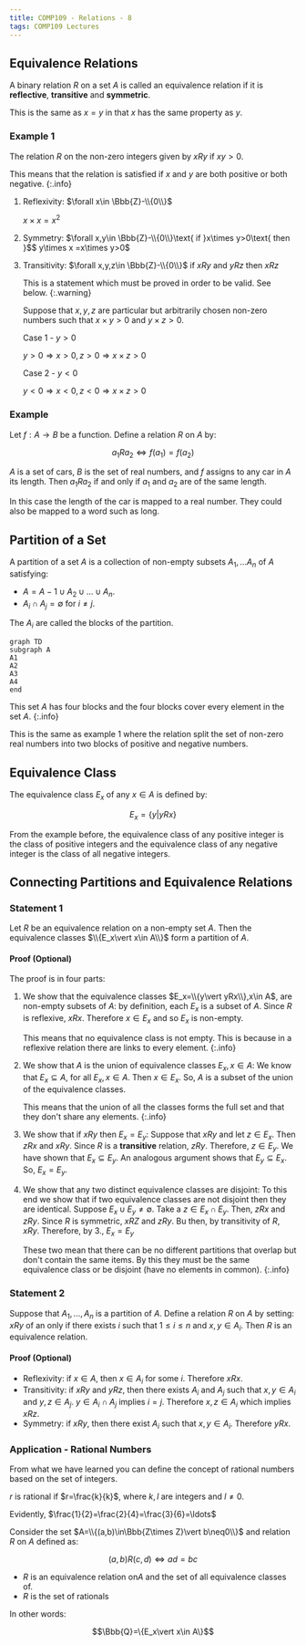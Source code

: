 ```yaml
---
title: COMP109 - Relations - 8
tags: COMP109 Lectures
---
```

## Equivalence Relations
A binary relation $R$ on a set $A$ is called an equivalence relation if it is **reflective**, **transitive** and **symmetric**.

This is the same as $x=y$ in that $x$ has the same property as $y$.

### Example 1
The relation $R$ on the non-zero integers given by $xRy$ if $xy>0$.

This means that the relation is satisfied if $x$ and $y$ are both positive or both negative.
{:.info}

1. Reflexivity: $\forall x\in \Bbb{Z}-\\{0\\}$

	$x\times x=x^2$
1. Symmetry: $\forall x,y\in \Bbb{Z}-\\{0\\}\text{ if }x\times y>0\text{ then }$$ y\times x =x\times y>0$
1. Transitivity: $\forall x,y,z\in \Bbb{Z}-\\{0\\}$$\text{ if } xRy\text{ and }yRz \text{ then } xRz$

	This is a statement which must be proved in order to be valid. See below.
	{:.warning}
	
	Suppose that $x,y,z$ are particular but arbitrarily chosen non-zero numbers such that $x\times y>0$ and $y\times z>0$.
	
	Case 1 - $y>0$
	
	$y>0\Rightarrow x>0,z>0\Rightarrow x\times z>0$
	
	Case 2 - $y<0$
	
	$y<0\Rightarrow x<0,z<0\Rightarrow x\times z >0$

### Example
Let $f:A\rightarrow B$ be a function. Define a relation $R$ on $A$ by:

$$a_1Ra_2\Leftrightarrow f(a_1)=f(a_2)$$

$A$ is a set of cars,  $B$ is the set of real numbers, and $f$ assigns to any car in $A$ its length. Then $a_1Ra_2$ if and only if $a_1$ and $a_2$ are of the same length.

In this case the length of the car is mapped to a real number. They could also be mapped to a word such as $\text{long}$.

## Partition of a Set
A partition of a set $A$ is a collection of non-empty subsets $A_1,\ldots A_n$ of $A$ satisfying:

* $A=A-1\cup A_2\cup\ldots\cup A_n$.
* $A_i\cap A_j=\emptyset$ for $i\neq j$.

The $A_i$ are called the blocks of the partition.

```mermaid
graph TD
subgraph A
A1
A2
A3
A4
end
```

This set $A$ has four blocks and the four blocks cover every element in the set $A$.
{:.info}

This is the same as example 1 where the relation split the set of non-zero real numbers into two blocks of positive and negative numbers.

## Equivalence Class
The equivalence class $E_x$ of any $x\in A$ is defined by:

$$E_x=\{y\vert yRx\}$$

From the example before, the equivalence class of any positive integer is the class of positive integers and the equivalence class of any negative integer is the class of all negative integers.

## Connecting Partitions and Equivalence Relations
### Statement 1
Let $R$ be an equivalence relation on a non-empty set $A$. Then the equivalence classes $\\{E_x\vert x\in A\\}$ form a partition of $A$.

#### Proof (Optional)
The proof is in four parts:

1. We show that the equivalence classes $E_x=\\{y\vert yRx\\},x\in A$, are non-empty subsets of $A$: by definition, each $E_x$ is a subset of $A$. Since $R$ is reflexive, $xRx$. Therefore $x\in E_x$ and so $E_x$ is non-empty.

	This means that no equivalence class is not empty. This is because in a reflexive relation there are links to every element.
	{:.info}
1. We show that $A$ is the union of equivalence classes $E_x,x\in A$: We know that $E_x\subseteq A$, for all $E_x, x\in A$. Then $x\in E_x$. So, $A$ is a subset of the union of the equivalence classes.

	This means that the union of all the classes forms the full set and that they don't share any elements.
	{:.info}
1. We show that if $xRy$ then $E_x=E_y$: Suppose that $xRy$ and let $z\in E_x$. Then $zRx$ and $xRy$. Since $R$ is a **transitive** relation, $zRy$. Therefore, $z\in E_y$. We have shown that $E_x\subseteq E_y$. An analogous argument shows that $E_y\subseteq E_x$. So, $E_x=E_y$.
1. We show that any two distinct equivalence classes are disjoint: To this end we show that if two equivalence classes are not disjoint then they are identical. Suppose $E_x\cup E_y\neq \emptyset$. Take a $z\in E_x\cap E_y$. Then, $zRx$ and $zRy$. Since $R$ is symmetric, $xRZ$ and $zRy$. Bu then, by transitivity of $R$, $xRy$. Therefore, by 3., $E_x=E_y$

	These two mean that there can be no different partitions that overlap but don't contain the same items. By this they must be the same equivalence class or be disjoint (have no elements in common).
	{:.info}

### Statement 2
Suppose that $A_1,\ldots,A_n$ is a partition of $A$. Define a relation $R$ on $A$ by setting: $xRy$ of an only if there exists $i$ such that $1\leq i\leq n$ and $x,y\in  A_i$. Then $R$ is an equivalence relation.

#### Proof (Optional)
* Reflexivity: if $x\in A$, then $x\in A_i$ for some $i$. Therefore $xRx$.
* Transitivity: if $xRy$ and $yRz$, then there exists $A_i$ and $A_j$ such that $x,y\in A_i$ and $y,z\in A_j$. $y\in A_i\cap A_j$ implies $i=j$. Therefore $x,z\in A_i$ which implies $xRz$.
* Symmetry: if $xRy$, then there exist $A_i$ such that $x,y\in A_i$. Therefore $yRx$.

### Application - Rational Numbers
From what we have learned you can define the concept of rational numbers based on the set of integers.

$r$ is rational if $r=\frac{k}{k}$, where $k,l$ are integers and $l\neq 0$.

Evidently, $\frac{1}{2}=\frac{2}{4}=\frac{3}{6}=\ldots$

Consider the set $A=\\{(a,b)\in\Bbb{Z\times Z}\vert b\neq0\\}$ and relation $R$ on $A$ defined as:

$$(a,b)R(c,d)\Leftrightarrow ad=bc$$

* $R$ is an equivalence relation on$A$ and the set of all equivalence classes of.
* $R$ is the set of rationals

In other words:

$$\Bbb{Q}=\{E_x\vert x\in A\}$$
